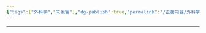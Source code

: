 ```yaml
---
{"tags":["外科学","未发售"],"dg-publish":true,"permalink":"/正番内容/外科学/Episode 06. 普外科/胆囊癌/","dgPassFrontmatter":true}
---
```


---